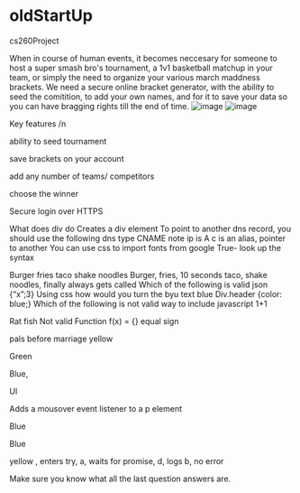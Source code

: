 # oldStartUp
cs260Project

When in course of human events, it becomes neccesary for someone to host a super smash bro's tournament, a 1v1 basketball matchup in your team, or simply the need to organize your various march maddness brackets. We need a secure online bracket generator, with the ability to seed the comitition, to add your own names, and for it to save your data so you can have bragging rights till the end of time. 
![image](https://user-images.githubusercontent.com/43551854/216233081-31d30233-0719-4b3b-8a53-a1cd24440925.png)
![image](https://user-images.githubusercontent.com/43551854/216233173-6c17f6b4-3156-42e2-ad97-104dc21ef193.png)

Key features /n

ability to seed tournament 

save brackets on your account 

add any number of teams/ competitors 

choose the winner

Secure login over HTTPS

What does div do
Creates a div element
To point to another dns record, you should use the following dns type
CNAME note ip is A c is an alias, pointer to another
You can use css to import fonts from google
True- look up the syntax

Burger fries taco shake noodles
Burger, fries, 10 seconds taco, shake noodles, finally always gets called
Which of the following is valid json
{“x”;3}
Using css how would you turn the byu text blue
Div.header {color: blue;}
Which of the following is not valid way to include javascript
<javascript>1+1</javascript>

Rat fish
Not valid
Function f(x) = {} equal sign

pals before marriage yellow

Green

Blue, 

Ul

Adds a mousover event listener to a p element

Blue

Blue

yellow , enters try, a, waits for promise, d, logs b, no error 


Make sure you know what all the last question answers are.

